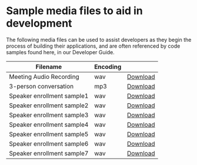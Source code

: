 # Sample media files to aid in development

The following media files can be used to assist developers as they begin the process of building their applications, and are often referenced by code samples found here, in our Developer Guide. 

| Filename                   | Encoding |                                                                                                                                |
|----------------------------|----------|--------------------------------------------------------------------------------------------------------------------------------|
| Meeting Audio Recording    | wav      | [Download](https://github.com/suyashjoshi/ringcentral-api-docs/blob/master/resources/sample1.wav?raw=true)                     |
| 3-person conversation      | mp3      | [Download](https://github.com/ringcentral/ringcentral-api-docs/blob/master/resources/RC_Conversation_Sample.mp3?raw=true)      |
| Speaker enrollment sample1 | wav      | [Download](https://github.com/ringcentral/ringcentral-api-docs/blob/master/resources/RC_Speaker_Training_Sample1.wav?raw=true) |
| Speaker enrollment sample2 | wav      | [Download](https://github.com/ringcentral/ringcentral-api-docs/blob/master/resources/RC_Speaker_Training_Sample2.wav?raw=true) |
| Speaker enrollment sample3 | wav      | [Download](https://github.com/ringcentral/ringcentral-api-docs/blob/master/resources/RC_Speaker_Training_Sample3.wav?raw=true) |
| Speaker enrollment sample4 | wav      | [Download](https://github.com/ringcentral/ringcentral-api-docs/blob/master/resources/RC_Speaker_Training_Sample4.wav?raw=true) |
| Speaker enrollment sample5 | wav      | [Download](https://github.com/ringcentral/ringcentral-api-docs/blob/master/resources/RC_Speaker_Training_Sample5.wav?raw=true) |
| Speaker enrollment sample6 | wav      | [Download](https://github.com/ringcentral/ringcentral-api-docs/blob/master/resources/RC_Speaker_Training_Sample6.wav?raw=true) |
| Speaker enrollment sample7 | wav      | [Download](https://github.com/ringcentral/ringcentral-api-docs/blob/master/resources/RC_Speaker_Training_Sample7.wav?raw=true) |
